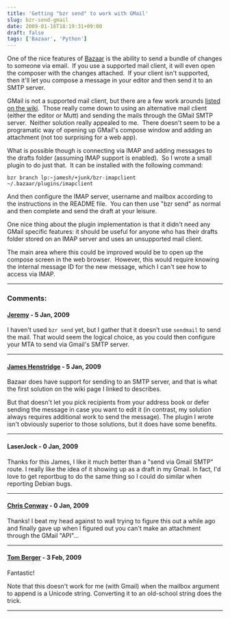 ```yaml
---
title: 'Getting "bzr send" to work with GMail'
slug: bzr-send-gmail
date: 2009-01-16T18:19:31+09:00
draft: false
tags: ['Bazaar', 'Python']
---
```


One of the nice features of [Bazaar](http://bazaar-vcs.org/) is the
ability to send a bundle of changes to someone via email.  If you use a
supported mail client, it will even open the composer with the changes
attached.  If your client isn\'t supported, then it\'ll let you compose
a message in your editor and then send it to an SMTP server.

GMail is not a supported mail client, but there are a few work arounds
[listed on the wiki](http://bazaar-vcs.org/BzrSendWithGmail).  Those
really come down to using an alternative mail client (either the editor
or Mutt) and sending the mails through the GMail SMTP server.  Neither
solution really appealed to me.  There doesn\'t seem to be a programatic
way of opening up GMail\'s compose window and adding an attachment (not
too surprising for a web app).

What is possible though is connecting via IMAP and adding messages to
the drafts folder (assuming IMAP support is enabled).  So I wrote a
small plugin to do just that.  It can be installed with the following
command:

    bzr branch lp:~jamesh/+junk/bzr-imapclient ~/.bazaar/plugins/imapclient

And then configure the IMAP server, username and mailbox according to
the instructions in the README file.  You can then use \"bzr send\" as
normal and then complete and send the draft at your leisure.

One nice thing about the plugin implementation is that it didn\'t need
any GMail specific features: it should be useful for anyone who has
their drafts folder stored on an IMAP server and uses an unsupported
mail client.

The main area where this could be improved would be to open up the
compose screen in the web browser.  However, this would require knowing
the internal message ID for the new message, which I can\'t see how to
access via IMAP.

---
### Comments:
#### [Jeremy](http://jeremy.visser.name/) - <time datetime="2009-01-16 19:50:18">5 Jan, 2009</time>

I haven\'t used `bzr send` yet, but I gather that it doesn\'t use
`sendmail` to send the mail. That would seem the logical choice, as you
could then configure your MTA to send via Gmail\'s SMTP server.

---
#### [James Henstridge](http://blogs.gnome.org/jamesh/) - <time datetime="2009-01-16 20:59:20">5 Jan, 2009</time>

Bazaar does have support for sending to an SMTP server, and that is what
the first solution on the wiki page I linked to describes.

But that doesn\'t let you pick recipients from your address book or
defer sending the message in case you want to edit it (in contrast, my
solution always requires additional work to send the message). The
plugin I wrote isn\'t obviously superior to those solutions, but it does
have some benefits.

---
#### LaserJock - <time datetime="2009-01-18 01:53:48">0 Jan, 2009</time>

Thanks for this James, I like it much better than a \"send via Gmail
SMTP\" route. I really like the idea of it showing up as a draft in my
Gmail. In fact, I\'d love to get reportbug to do the same thing so I
could do similar when reporting Debian bugs.

---
#### [Chris Conway](http://procrastiblog.com/) - <time datetime="2009-01-18 02:35:48">0 Jan, 2009</time>

Thanks! I beat my head against to wall trying to figure this out a while
ago and finally gave up when I figured out you can\'t make an attachment
through the GMail \"API\"\...

---
#### [Tom Berger](http://intellectronica.net/) - <time datetime="2009-02-11 02:45:03">3 Feb, 2009</time>

Fantastic!

Note that this doesn\'t work for me (with Gmail) when the mailbox
argument to append is a Unicode string. Converting it to an old-school
string does the trick.

---
